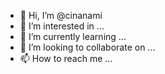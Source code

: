 - 👋 Hi, I’m @cinanami
- 👀 I’m interested in ...
- 🌱 I’m currently learning ...
- 💞️ I’m looking to collaborate on ...
- 📫 How to reach me ...

<!---
cinanami/cinanami is a ✨ special ✨ repository because its `README.md` (this file) appears on your GitHub profile.
You can click the Preview link to take a look at your changes.
--->
